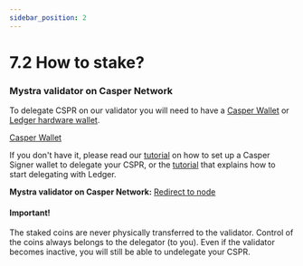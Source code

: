 ```yaml
---
sidebar_position: 2
---
```


# 7.2 How to stake?

### Mystra validator on Casper Network

To delegate CSPR on our validator you will need to have a <a href="https://www.casperwallet.io/download">Casper Wallet</a> or <a href="https://www.ledger.com/">Ledger hardware wallet</a>.

<a href="https://www.casperwallet.io/download">Casper Wallet</a>

If you don't have it, please read our <a href="https://medium.com/@CasperArmy/how-to-stake-casper-cspr-using-the-casper-signer-chrome-extension-79d7808f31c4">tutorial</a> on how to set up a Casper Signer wallet to delegate your CSPR, or the <a href="https://docs.casperlabs.io/workflow/ledger-setup/">tutorial</a>  that explains how to start delegating with Ledger.

**Mystra validator on Casper Network:** <a href="https://cspr.live/validator/020377bc3ad54b5505971e001044ea822a3f6f307f8dc93fa45a05b7463c0a053bed">Redirect to node</a>

#### Important!
The staked coins are never physically transferred to the validator. Control of the coins always belongs to the delegator (to you). Even if the validator becomes inactive, you will still be able to undelegate your CSPR.

